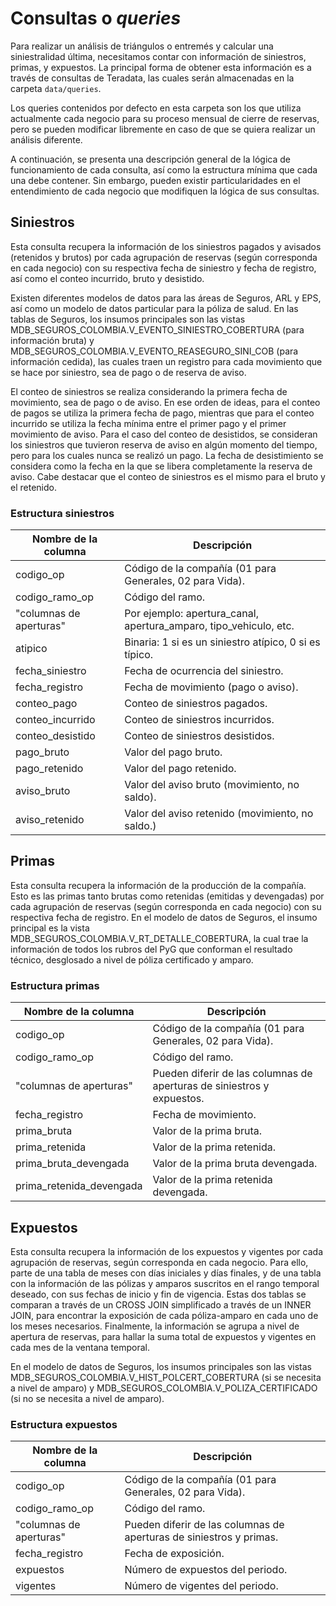 # Consultas o _queries_

Para realizar un análisis de triángulos o entremés y calcular una siniestralidad última, necesitamos contar con información de siniestros, primas, y expuestos. La principal forma de obtener esta información es a través de consultas de Teradata, las cuales serán almacenadas en la carpeta `data/queries`.

Los queries contenidos por defecto en esta carpeta son los que utiliza actualmente cada negocio para su proceso mensual de cierre de reservas, pero se pueden modificar libremente en caso de que se quiera realizar un análisis diferente.

A continuación, se presenta una descripción general de la lógica de funcionamiento de cada consulta, así como la estructura mínima que cada una debe contener. Sin embargo, pueden existir particularidades en el entendimiento de cada negocio que modifiquen la lógica de sus consultas.

## Siniestros

Esta consulta recupera la información de los siniestros pagados y avisados (retenidos y brutos) por cada agrupación de reservas (según corresponda en cada negocio) con su respectiva fecha de siniestro y fecha de registro, así como el conteo incurrido, bruto y desistido.

Existen diferentes modelos de datos para las áreas de Seguros, ARL y EPS, así como un modelo de datos particular para la póliza de salud. En las tablas de Seguros, los insumos principales son las vistas MDB_SEGUROS_COLOMBIA.V_EVENTO_SINIESTRO_COBERTURA (para información bruta) y MDB_SEGUROS_COLOMBIA.V_EVENTO_REASEGURO_SINI_COB (para información cedida), las cuales traen un registro para cada movimiento que se hace por siniestro, sea de pago o de reserva de aviso.

El conteo de siniestros se realiza considerando la primera fecha de movimiento, sea de pago o de aviso. En ese orden de ideas, para el conteo de pagos se utiliza la primera fecha de pago, mientras que para el conteo incurrido se utiliza la fecha mínima entre el primer pago y el primer movimiento de aviso. Para el caso del conteo de desistidos, se consideran los siniestros que tuvieron reserva de aviso en algún momento del tiempo, pero para los cuales nunca se realizó un pago. La fecha de desistimiento se considera como la fecha en la que se libera completamente la reserva de aviso. Cabe destacar que el conteo de siniestros es el mismo para el bruto y el retenido.

### Estructura siniestros

| **Nombre de la columna** | **Descripción**                                                   |
| ------------------------ | ----------------------------------------------------------------- |
| codigo_op                | Código de la compañía (01 para Generales, 02 para Vida).          |
| codigo_ramo_op           | Código del ramo.                                                  |
| "columnas de aperturas"  | Por ejemplo: apertura_canal, apertura_amparo, tipo_vehiculo, etc. |
| atipico                  | Binaria: 1 si es un siniestro atípico, 0 si es típico.            |
| fecha_siniestro          | Fecha de ocurrencia del siniestro.                                |
| fecha_registro           | Fecha de movimiento (pago o aviso).                               |
| conteo_pago              | Conteo de siniestros pagados.                                     |
| conteo_incurrido         | Conteo de siniestros incurridos.                                  |
| conteo_desistido         | Conteo de siniestros desistidos.                                  |
| pago_bruto               | Valor del pago bruto.                                             |
| pago_retenido            | Valor del pago retenido.                                          |
| aviso_bruto              | Valor del aviso bruto (movimiento, no saldo).                     |
| aviso_retenido           | Valor del aviso retenido (movimiento, no saldo.)                  |

## Primas

Esta consulta recupera la información de la producción de la compañía. Esto es las primas tanto brutas como retenidas (emitidas y devengadas) por cada agrupación de reservas (según corresponda en cada negocio) con su respectiva fecha de registro. En el modelo de datos de Seguros, el insumo principal es la vista MDB_SEGUROS_COLOMBIA.V_RT_DETALLE_COBERTURA, la cual trae la información de todos los rubros del PyG que conforman el resultado técnico, desglosado a nivel de póliza certificado y amparo.

### Estructura primas

| **Nombre de la columna** | **Descripción**                                                        |
| ------------------------ | ---------------------------------------------------------------------- |
| codigo_op                | Código de la compañía (01 para Generales, 02 para Vida).               |
| codigo_ramo_op           | Código del ramo.                                                       |
| "columnas de aperturas"  | Pueden diferir de las columnas de aperturas de siniestros y expuestos. |
| fecha_registro           | Fecha de movimiento.                                                   |
| prima_bruta              | Valor de la prima bruta.                                               |
| prima_retenida           | Valor de la prima retenida.                                            |
| prima_bruta_devengada    | Valor de la prima bruta devengada.                                     |
| prima_retenida_devengada | Valor de la prima retenida devengada.                                  |

## Expuestos

Esta consulta recupera la información de los expuestos y vigentes por cada agrupación de reservas, según corresponda en cada negocio. Para ello, parte de una tabla de meses con días iniciales y días finales, y de una tabla con la información de las pólizas y amparos suscritos en el rango temporal deseado, con sus fechas de inicio y fin de vigencia. Estas dos tablas se comparan a través de un CROSS JOIN simplificado a través de un INNER JOIN, para encontrar la exposición de cada póliza-amparo en cada uno de los meses necesarios. Finalmente, la información se agrupa a nivel de apertura de reservas, para hallar la suma total de expuestos y vigentes en cada mes de la ventana temporal.

En el modelo de datos de Seguros, los insumos principales son las vistas MDB_SEGUROS_COLOMBIA.V_HIST_POLCERT_COBERTURA (si se necesita a nivel de amparo) y MDB_SEGUROS_COLOMBIA.V_POLIZA_CERTIFICADO (si no se necesita a nivel de amparo).

### Estructura expuestos

| **Nombre de la columna** | **Descripción**                                                     |
| ------------------------ | ------------------------------------------------------------------- |
| codigo_op                | Código de la compañía (01 para Generales, 02 para Vida).            |
| codigo_ramo_op           | Código del ramo.                                                    |
| "columnas de aperturas"  | Pueden diferir de las columnas de aperturas de siniestros y primas. |
| fecha_registro           | Fecha de exposición.                                                |
| expuestos                | Número de expuestos del periodo.                                    |
| vigentes                 | Número de vigentes del periodo.                                     |
